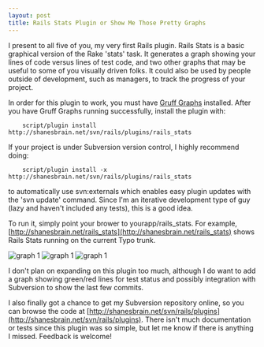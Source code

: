 ```yaml
--- 
layout: post
title: Rails Stats Plugin or Show Me Those Pretty Graphs
---
```

I present to all five of you, my very first Rails plugin.  Rails Stats is a basic graphical version of the Rake 'stats' task.  It generates a graph showing your lines of code versus lines of test code, and two other graphs that may be useful to some of you visually driven folks.  It could also be used by people outside of development, such as managers, to track the progress of your project.

In order for this plugin to work, you must have [Gruff Graphs](http://nubyonrails.com/pages/gruff) installed.  After you have Gruff Graphs running successfully, install the plugin with:

		script/plugin install http://shanesbrain.net/svn/rails/plugins/rails_stats

If your project is under Subversion version control, I highly recommend doing:

		script/plugin install -x http://shanesbrain.net/svn/rails/plugins/rails_stats
		
to automatically use svn:externals which enables easy plugin updates with the 'svn update' command.  Since I'm an iterative development type of guy (lazy and haven't included any tests), this is a good idea.

To run it, simply point your brower to yourapp/rails_stats.
For example, [http://shanesbrain.net/rails_stats](http://shanesbrain.net/rails_stats)
shows Rails Stats running on the current Typo trunk. 

![graph 1](http://shanesbrain.net/images/stats.png)
![graph 1](http://shanesbrain.net/images/breakdown.png)
![graph 1](http://shanesbrain.net/images/tests.png)

I don't plan on expanding on this plugin too much, although I do want to add a graph showing green/red lines for test status and possibly integration with Subversion to show the last few commits.  

I also finally got a chance to get my Subversion repository online, so you can browse the code at [http://shanesbrain.net/svn/rails/plugins](http://shanesbrain.net/svn/rails/plugins).  There isn't much documentation or tests since this plugin was so simple, but let me know if there is anything I missed.  Feedback is welcome!
